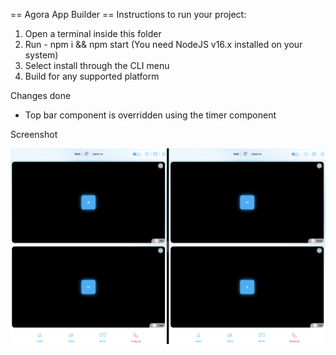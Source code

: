 == Agora App Builder ==
Instructions to run your project:

1. Open a terminal inside this folder
2. Run - npm i && npm start (You need NodeJS v16.x installed on your system)
3. Select install through the CLI menu
4. Build for any supported platform

Changes done

- Top bar component is overridden using the timer component

Screenshot

<img src="Screenshot.png" alt="screenshot" width="600"/>
